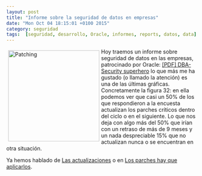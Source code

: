 ```yaml
---
layout: post
title: "Informe sobre la seguridad de datos en empresas"
date: "Mon Oct 04 18:15:01 +0100 2015"
category: seguridad
tags:  [seguridad, desarrollo, Oracle, informes, reports, datos, data]
---
```






<a href="http://www.oracle.com/us/products/database/2014-ioug-dba-security-superhero-2338955.pdf" title="Informe Oracle"><img src="https://lh3.googleusercontent.com/VuiZZ5wf3yX3endvr0QdpSsWHWwr7ApFHgLEFssMaSLQrok9y_l4wOwsXJVp2NSZagTIPBcezu7QejKhQjLI6DgVViwFoV3Dmvmc6EjWhWh7OJQbY98WlpWIxqfApMEMVmu6pMfC-U06HKN-gJbwGg0Vw9t2kkFCo3T61xJ0MpnpKZdkl5Punaya4k359su56IjPmM5OgEJJbbq6hFizEPlGDPOUFi0Ih38MD1e9LYed9d83yU2rtlJo-B7HTvZE232x2I6XetWq4JbJHRzr5tPGoOGJugXC8MJTCat4m6r9dczx4xNc8Pw1CktxpFrSl31YoAvyRDfOUF87W3RO316JnXYtorQC91oURk6UBGKL0LZtkVUk-MXlBzOTcl4ylO4K6ViTo2PbqtR0Dv1AveoWbSWIdyLJJqeUUFSq5QceSafvApasjPXf4lp2SYr2ifV7Y6YDg3Y9sLhhvKtfGk3At4c1lGWg05CYwSQRqBqgplOLcdaeEy5jdhCIHHtBK3xd3ggcSju7knwLJEif14AUzjvZtr5eJUiGmo1yPuQ=w1215-h690-no" width="240"  alt="Patching" style="float:left; margin:5px"></a>

Hoy traemos un informe sobre seguridad de datos en las empresas, patrocinado por Oracle: [[PDF] DBA-Security superhero](http://www.oracle.com/us/products/database/2014-ioug-dba-security-superhero-2338955.pdf) lo que más me ha gustado (o llamado la atención) es una de las últimas gráficas. Concretamente la figura 32: en ella podemos ver que casi un 50% de los que respondieron a la encuesta actualizan los parches críticos dentro del ciclo o en el siguiente. Lo que nos deja con algo más del 50% que irían con un retraso de más de 9 meses y un nada despreciable 15% que no actualizan nunca o se encuentran en otra situación.

Ya hemos hablado de [Las actualizaciones](https://mbpfernand0.wordpress.com/2010/02/24/las-actualizaciones/) o en [Los parches hay que aplicarlos](https://mbpfernand0.wordpress.com/2009/03/26/los-parches-hay-que-aplicarlos/).
